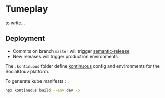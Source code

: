 # Tumeplay

to write...

## Deployment

- Commits on branch `master` will trigger [semantic-release](https://github.com/semantic-release/semantic-release)
- New releases will trigger production environments

The `.kontinuous` folder define [kontinuous](https://socialgouv.github.io/kontinuous/) config and environments for the SocialGouv platform.

To generate kube manifests :

```sh
npx kontinuous build --env dev -o
```
